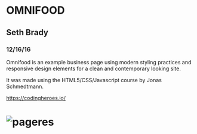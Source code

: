 # OMNIFOOD

## Seth Brady
### 12/16/16

Omnifood is an example business page using modern styling practices and responsive design elements for a clean and contemporary looking site.

It was made using the HTML5/CSS/Javascript course by Jonas Schmedtmann.

https://codingheroes.io/



# ![pageres](resources/img/Omnifood.gif)
